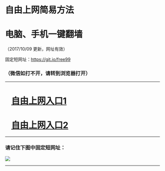 ﻿# 自由上网简易方法

# 电脑、手机一键翻墙

（2017/10/09 更新，网址有效）

固定短网址：https://git.io/free99

### （微信如打不开，请转到浏览器打开）


***





# &nbsp;&nbsp; <a href="http://ft2621023128.fwq-tz-1001.info/fwqtz01.html?t=100900126851 " target="_blank">自由上网入口1</a>
# &nbsp;&nbsp; <a href="http://ft1062125732.fwq-tz-1002.info/fwqtz02.html?t=10090017289 " target="_blank">自由上网入口2</a>
***

### 请记住下图中固定短网址：

<img src="https://s3-us-west-2.amazonaws.com/fwq-1001/yjfq-20170905okok.png" /> 


***

